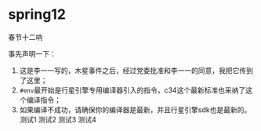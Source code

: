 # spring12
春节十二响

事先声明一下：
1. 这是李一一写的，木星事件之后，经过党委批准和李一一的同意，我把它传到了这里；
2. `#env`最开始是行星引擎专用编译器引入的指令，c34这个最新标准也采纳了这个编译指令；
3. 如果编译不成功，请确保你的编译器是最新，并且行星引擎sdk也是最新的。
测试1
测试2
测试3
测试4
